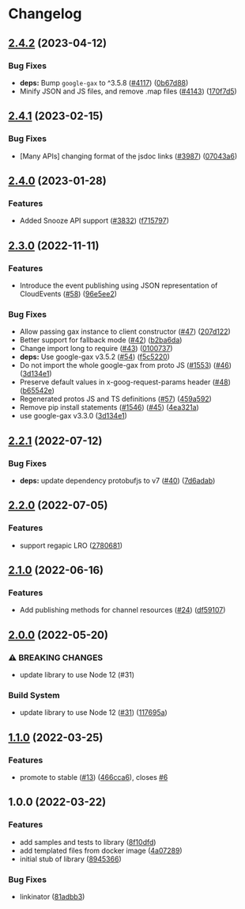 # Changelog

## [2.4.2](https://github.com/googleapis/google-cloud-node/compare/eventarc-publishing-v2.4.1...eventarc-publishing-v2.4.2) (2023-04-12)


### Bug Fixes

* **deps:** Bump `google-gax` to ^3.5.8 ([#4117](https://github.com/googleapis/google-cloud-node/issues/4117)) ([0b67d88](https://github.com/googleapis/google-cloud-node/commit/0b67d883963643ce1b4f6d2ccd3e8d37adf6e029))
* Minify JSON and JS files, and remove .map files ([#4143](https://github.com/googleapis/google-cloud-node/issues/4143)) ([170f7d5](https://github.com/googleapis/google-cloud-node/commit/170f7d57b8fd344d182a8e758867b8124722eebc))

## [2.4.1](https://github.com/googleapis/google-cloud-node/compare/eventarc-publishing-v2.4.0...eventarc-publishing-v2.4.1) (2023-02-15)


### Bug Fixes

* [Many APIs] changing format of the jsdoc links ([#3987](https://github.com/googleapis/google-cloud-node/issues/3987)) ([07043a6](https://github.com/googleapis/google-cloud-node/commit/07043a629545ad418f33f90f9f96147a136e1728))

## [2.4.0](https://github.com/googleapis/google-cloud-node/compare/eventarc-publishing-v2.3.0...eventarc-publishing-v2.4.0) (2023-01-28)


### Features

* Added Snooze API support ([#3832](https://github.com/googleapis/google-cloud-node/issues/3832)) ([f715797](https://github.com/googleapis/google-cloud-node/commit/f715797a46cdd2bf4dffc1a82378986941fd6d79))

## [2.3.0](https://github.com/googleapis/nodejs-eventarc-publishing/compare/v2.2.1...v2.3.0) (2022-11-11)


### Features

* Introduce the event publishing using JSON representation of CloudEvents ([#58](https://github.com/googleapis/nodejs-eventarc-publishing/issues/58)) ([96e5ee2](https://github.com/googleapis/nodejs-eventarc-publishing/commit/96e5ee250747581f1532425991eeab882b84c783))


### Bug Fixes

* Allow passing gax instance to client constructor ([#47](https://github.com/googleapis/nodejs-eventarc-publishing/issues/47)) ([207d122](https://github.com/googleapis/nodejs-eventarc-publishing/commit/207d12295f50ccf51f649cad9d602f48c31df08a))
* Better support for fallback mode ([#42](https://github.com/googleapis/nodejs-eventarc-publishing/issues/42)) ([b2ba6da](https://github.com/googleapis/nodejs-eventarc-publishing/commit/b2ba6daea6f0fa347a95cb4f8b4cd887262c61a4))
* Change import long to require ([#43](https://github.com/googleapis/nodejs-eventarc-publishing/issues/43)) ([0100737](https://github.com/googleapis/nodejs-eventarc-publishing/commit/01007371743c50830d42746c39f60971bde607f1))
* **deps:** Use google-gax v3.5.2 ([#54](https://github.com/googleapis/nodejs-eventarc-publishing/issues/54)) ([f5c5220](https://github.com/googleapis/nodejs-eventarc-publishing/commit/f5c522061cd3f9dc4718328c132cac3c16357a7e))
* Do not import the whole google-gax from proto JS ([#1553](https://github.com/googleapis/nodejs-eventarc-publishing/issues/1553)) ([#46](https://github.com/googleapis/nodejs-eventarc-publishing/issues/46)) ([3d134e1](https://github.com/googleapis/nodejs-eventarc-publishing/commit/3d134e18e9b6c929d468779cae5bd8b721be1bd2))
* Preserve default values in x-goog-request-params header ([#48](https://github.com/googleapis/nodejs-eventarc-publishing/issues/48)) ([b65542e](https://github.com/googleapis/nodejs-eventarc-publishing/commit/b65542e3650b1a948e04ab18ada4b9ba8edf3918))
* Regenerated protos JS and TS definitions ([#57](https://github.com/googleapis/nodejs-eventarc-publishing/issues/57)) ([459a592](https://github.com/googleapis/nodejs-eventarc-publishing/commit/459a592dc6148eeb6717926c8ee045497dd3d6af))
* Remove pip install statements ([#1546](https://github.com/googleapis/nodejs-eventarc-publishing/issues/1546)) ([#45](https://github.com/googleapis/nodejs-eventarc-publishing/issues/45)) ([4ea321a](https://github.com/googleapis/nodejs-eventarc-publishing/commit/4ea321aa582df03ed1a4057cbfe7096d185d5978))
* use google-gax v3.3.0 ([3d134e1](https://github.com/googleapis/nodejs-eventarc-publishing/commit/3d134e18e9b6c929d468779cae5bd8b721be1bd2))

## [2.2.1](https://github.com/googleapis/nodejs-eventarc-publishing/compare/v2.2.0...v2.2.1) (2022-07-12)


### Bug Fixes

* **deps:** update dependency protobufjs to v7 ([#40](https://github.com/googleapis/nodejs-eventarc-publishing/issues/40)) ([7d6adab](https://github.com/googleapis/nodejs-eventarc-publishing/commit/7d6adab86352feccfd4df24739f2b72fd318100e))

## [2.2.0](https://github.com/googleapis/nodejs-eventarc-publishing/compare/v2.1.0...v2.2.0) (2022-07-05)


### Features

* support regapic LRO ([2780681](https://github.com/googleapis/nodejs-eventarc-publishing/commit/27806816e26517795d4d43d87254e1b15351e428))

## [2.1.0](https://github.com/googleapis/nodejs-eventarc-publishing/compare/v2.0.0...v2.1.0) (2022-06-16)


### Features

* Add publishing methods for channel resources ([#24](https://github.com/googleapis/nodejs-eventarc-publishing/issues/24)) ([df59107](https://github.com/googleapis/nodejs-eventarc-publishing/commit/df591071fd7c3d89089b65df9a00c39bec748f5b))

## [2.0.0](https://github.com/googleapis/nodejs-eventarc-publishing/compare/v1.1.0...v2.0.0) (2022-05-20)


### ⚠ BREAKING CHANGES

* update library to use Node 12 (#31)

### Build System

* update library to use Node 12 ([#31](https://github.com/googleapis/nodejs-eventarc-publishing/issues/31)) ([117695a](https://github.com/googleapis/nodejs-eventarc-publishing/commit/117695a76a1c58c42a76672dcb5ee3c3baa8a661))

## [1.1.0](https://github.com/googleapis/nodejs-eventarc-publishing/compare/v1.0.0...v1.1.0) (2022-03-25)


### Features

* promote to stable ([#13](https://github.com/googleapis/nodejs-eventarc-publishing/issues/13)) ([466cca6](https://github.com/googleapis/nodejs-eventarc-publishing/commit/466cca61a4c645cc11cfee236ffbcf85b97a645e)), closes [#6](https://github.com/googleapis/nodejs-eventarc-publishing/issues/6)

## 1.0.0 (2022-03-22)


### Features

* add samples and tests to library ([8f10dfd](https://github.com/googleapis/nodejs-eventarc-publishing/commit/8f10dfd133b737922752d4260f9e38fdf0ffc791))
* add templated files from docker image ([4a07289](https://github.com/googleapis/nodejs-eventarc-publishing/commit/4a07289e3ee2b2ba10b46a64531e000e81205802))
* initial stub of library ([8945366](https://github.com/googleapis/nodejs-eventarc-publishing/commit/89453664665a870559a4349c77e50a3e673efe85))


### Bug Fixes

* linkinator ([81adbb3](https://github.com/googleapis/nodejs-eventarc-publishing/commit/81adbb3934cdce6987944581a20edb1cdd87327c))
